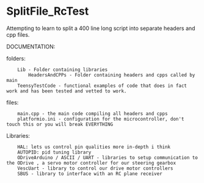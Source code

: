 # SplitFile_RcTest
Attempting to learn to split a 400 line long script into separate headers and cpp files. 


DOCUMENTATION:

folders:

        Lib - Folder containing libraries 
            HeadersAndCPPs - Folder containing headers and cpps called by main
        TeensyTestCode - functional examples of code that does in fact work and has been tested and vetted to work.

files:

        main.cpp - the main code compiling all headers and cpps
        platformio.ini - configuration for the microcontroller, don't touch this or you will break EVERYTHING


Libraries:

        HAL: lets us control pin qualities more in-depth i think
        AUTOPID: pid tuning library 
        ODriveArduino / ASCII / UART - libraries to setup communication to the ODrive , a servo motor controller for our steering gearbox
        VescUart - library to control our drive motor controllers
        SBUS - library to interface with an RC plane receiver
